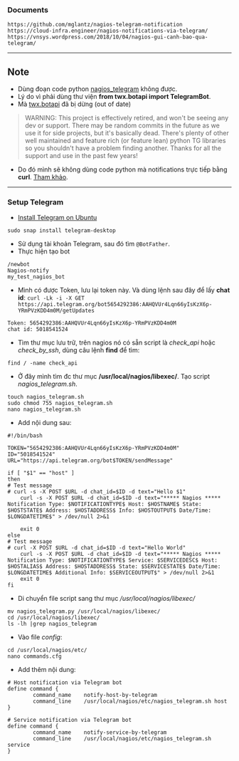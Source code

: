 ### Documents
```
https://github.com/mglantz/nagios-telegram-notification
https://cloud-infra.engineer/nagios-notifications-via-telegram/
https://vnsys.wordpress.com/2018/10/04/nagios-gui-canh-bao-qua-telegram/
```

---------------------------------------------------------------------------------------
## Note
- Dùng đoạn code python [nagios_telegram](https://raw.githubusercontent.com/pommi/telegram_nagios/master/telegram_nagios.py) không được.
- Lý do vì phải dùng thư viện **from twx.botapi import TelegramBot**.
- Mà [twx.botapi](https://github.com/datamachine/twx.botapi) đã bị dừng (out of date)
> WARNING: This project is effectively retired, and won't be seeing any dev or support. There may be random commits in the future as we use it for side projects, but it's basically dead. There's plenty of other well maintained and feature rich (or feature lean) python TG libraries so you shouldn't have a problem finding another. Thanks for all the support and use in the past few years!

- Do đó mình sẽ không dùng code python mà notifications trực tiếp bằng **curl**. [Tham khảo](https://gist.github.com/dideler/85de4d64f66c1966788c1b2304b9caf1).

---------------------------------------------------------------------------------------
### Setup Telegram
- [Install Telegram on Ubuntu](https://snapcraft.io/telegram-desktop)
```
sudo snap install telegram-desktop
```
- Sử dụng tài khoản Telegram, sau đó tìm `@BotFather`.
- Thực hiện tạo bot
```
/newbot
Nagios-notify
my_test_nagios_bot
```
- Mình có được Token, lưu lại token này. Và dùng lệnh sau đây để lấy **chat id**: `curl -Lk -i -X GET https://api.telegram.org/bot5654292386:AAHQVUr4Lqn66yIsKzX6p-YRmPVzKDD4m0M/getUpdates`
```
Token: 5654292386:AAHQVUr4Lqn66yIsKzX6p-YRmPVzKDD4m0M
chat id: 5018541524
```
- Tìm thư mục lưu trữ, trên nagios nó có sẵn script là *check_api* hoặc *check_by_ssh*, dùng câu lệnh **find** để tìm:
```
find / -name check_api
```
- Ở đây mình tìm đc thư mục **/usr/local/nagios/libexec/**. Tạo script *nagios_telegram.sh*.
```
touch nagios_telegram.sh
sudo chmod 755 nagios_telegram.sh
nano nagios_telegram.sh
```
- Add nội dung sau:
```
#!/bin/bash

TOKEN="5654292386:AAHQVUr4Lqn66yIsKzX6p-YRmPVzKDD4m0M"
ID="5018541524"
URL="https://api.telegram.org/bot$TOKEN/sendMessage"

if [ "$1" == "host" ]
then
# Test message
# curl -s -X POST $URL -d chat_id=$ID -d text="Hello $1"
	curl -s -X POST $URL -d chat_id=$ID -d text="***** Nagios ***** Notification Type: $NOTIFICATIONTYPE$ Host: $HOSTNAME$ State: $HOSTSTATE$ Address: $HOSTADDRESS$ Info: $HOSTOUTPUT$ Date/Time: $LONGDATETIME$" > /dev/null 2>&1
	
	exit 0
else
# Test message	
# curl -X POST $URL -d chat_id=$ID -d text="Hello World"
	curl -s -X POST $URL -d chat_id=$ID -d text="***** Nagios ***** Notification Type: $NOTIFICATIONTYPE$ Service: $SERVICEDESC$ Host: $HOSTALIAS$ Address: $HOSTADDRESS$ State: $SERVICESTATE$ Date/Time: $LONGDATETIME$ Additional Info: $SERVICEOUTPUT$" > /dev/null 2>&1
	exit 0
fi
```
- Di chuyển file script sang thư mục */usr/local/nagios/libexec/*
```
mv nagios_telegram.py /usr/local/nagios/libexec/
cd /usr/local/nagios/libexec/
ls -lh |grep nagios_telegram
```
- Vào file *config*: 
```
cd /usr/local/nagios/etc/
nano commands.cfg
```
- Add thêm nội dung:
```
# Host notification via Telegram bot
define command {
        command_name    notify-host-by-telegram
        command_line    /usr/local/nagios/etc/nagios_telegram.sh host
}

# Service notification via Telegram bot
define command {
        command_name    notify-service-by-telegram
        command_line    /usr/local/nagios/etc/nagios_telegram.sh service
}
```














